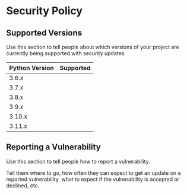 # Security Policy

## Supported Versions

Use this section to tell people about which versions of your project are
currently being supported with security updates.

| Python Version | Supported          |
| -------------- | ------------------ |
| 3.6.x          |                    |
| 3.7.x          |                    |
| 3.8.x          |                    |
| 3.9.x          |                    |
| 3.10.x         |                    |
| 3.11.x         |                    |

## Reporting a Vulnerability

Use this section to tell people how to report a vulnerability.

Tell them where to go, how often they can expect to get an update on a
reported vulnerability, what to expect if the vulnerability is accepted or
declined, etc.
